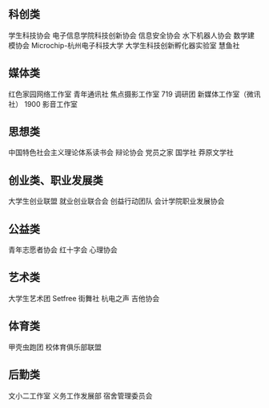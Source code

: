 ## 科创类

学生科技协会
电子信息学院科技创新协会
信息安全协会
水下机器人协会
数学建模协会
Microchip-杭州电子科技大学 大学生科技创新孵化器实验室
慧鱼社

## 媒体类

红色家园网络工作室
青年通讯社
焦点摄影工作室
719 调研团
新媒体工作室（微讯社）
1900 影音工作室

## 思想类

中国特色社会主义理论体系读书会
辩论协会
党员之家
国学社
莽原文学社

## 创业类、职业发展类

大学生创业联盟
就业创业联合会
创益行动团队
会计学院职业发展协会

## 公益类

青年志愿者协会
红十字会
心理协会

## 艺术类

大学生艺术团
Setfree 街舞社
杭电之声
吉他协会

## 体育类

甲壳虫跑团
校体育俱乐部联盟

## 后勤类

文小二工作室
义务工作发展部
宿舍管理委员会
